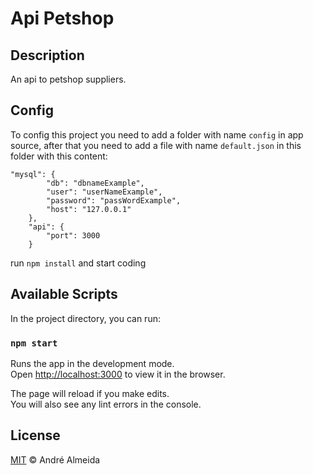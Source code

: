 # Api Petshop

## Description

An api to petshop suppliers.

## Config

To config this project you need to add a folder with name `config` in app source, after that you need to add a file with name `default.json` in this folder with this content:

```
"mysql": {
        "db": "dbnameExample",
        "user": "userNameExample",
        "password": "passWordExample",
        "host": "127.0.0.1"
    },
    "api": {
        "port": 3000
    }
```

run `npm install` and start coding

## Available Scripts

In the project directory, you can run:

### `npm start`

Runs the app in the development mode.\
Open [http://localhost:3000](http://localhost:3000) to view it in the browser.

The page will reload if you make edits.\
You will also see any lint errors in the console.

## License

[MIT](https://github.com/deftandre/licenses/blob/master/MIT-LICENSE) &copy; André Almeida
